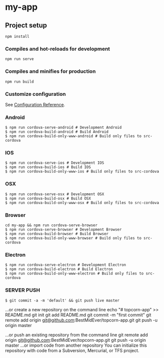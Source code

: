 # my-app

## Project setup
```
npm install
```

### Compiles and hot-reloads for development
```
npm run serve
```

### Compiles and minifies for production
```
npm run build
```

### Customize configuration
See [Configuration Reference](https://cli.vuejs.org/config/).



### Android
```
$ npm run cordova-serve-android # Development Android 
$ npm run cordova-build-android # Build Android 
$ npm run cordova-build-only-www-android # Build only files to src-cordova
```

### IOS
```
$ npm run cordova-serve-ios # Development IOS 
$ npm run cordova-build-ios # Build IOS 
$ npm run cordova-build-only-www-ios # Build only files to src-cordova
```

### OSX
```
$ npm run cordova-serve-osx # Development OSX 
$ npm run cordova-build-osx # Build OSX 
$ npm run cordova-build-only-www-osx # Build only files to src-cordova
```

### Browser
```
cd my-app && npm run cordova-serve-browser
$ npm run cordova-serve-browser # Development Browser 
$ npm run cordova-build-browser # Build Browser 
$ npm run cordova-build-only-www-browser # Build only files to src-cordova
```

### Electron
```
$ npm run cordova-serve-electron # Development Electron 
$ npm run cordova-build-electron # Build Electron 
$ npm run cordova-build-only-www-electron # Build only files to src-cordova
```

### SERVER PUSH
```
$ git commit -a -m 'default' && git push live master
```

…or create a new repository on the command line
echo "# topcorn-app" >> README.md
git init
git add README.md
git commit -m "first commit"
git remote add origin git@github.com:BestMidEver/topcorn-app.git
git push -u origin master
                
…or push an existing repository from the command line
git remote add origin git@github.com:BestMidEver/topcorn-app.git
git push -u origin master
…or import code from another repository
You can initialize this repository with code from a Subversion, Mercurial, or TFS project.